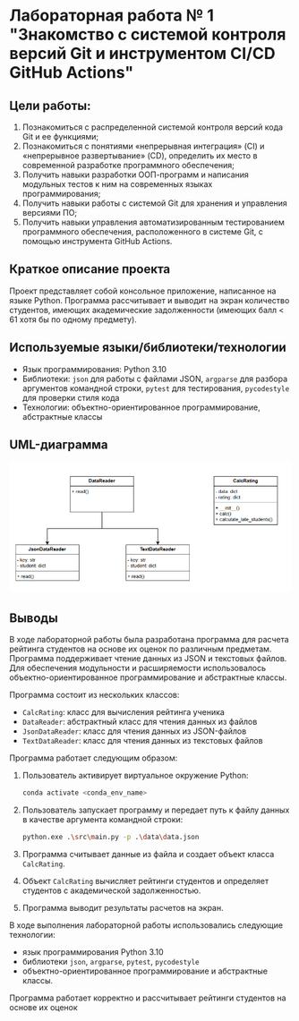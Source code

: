 # Лабораторная работа № 1 "Знакомство с системой контроля версий Git и инструментом CI/CD GitHub Actions"

## Цели работы:

1. Познакомиться c распределенной системой контроля версий кода Git и ее функциями;
2. Познакомиться с понятиями «непрерывная интеграция» (CI) и «непрерывное развертывание»
   (CD), определить их место в современной разработке программного обеспечения;
3. Получить навыки разработки ООП-программ и написания модульных тестов к ним на
   современных языках программирования;
4. Получить навыки работы с системой Git для хранения и управления версиями ПО;
5. Получить навыки управления автоматизированным тестированием программного обеспечения,
   расположенного в системе Git, с помощью инструмента GitHub Actions.

## Краткое описание проекта

Проект представляет собой консольное приложение, написанное на языке Python. Программа рассчитывает и выводит на экран количество студентов, имеющих академические задолженности (имеющих балл < 61 хотя бы по одному предмету).

## Используемые языки/библиотеки/технологии

- Язык программирования: Python 3.10
- Библиотеки: `json` для работы с файлами JSON, `argparse` для разбора аргументов командной строки, `pytest` для тестирования, `pycodestyle` для проверки стиля кода
- Технологии: объектно-ориентированное программирование, абстрактные классы

## UML-диаграмма

![Class Diagram](data/uml_laba_1.png)

## Выводы

В ходе лабораторной работы была разработана программа для расчета рейтинга студентов на основе их оценок по различным предметам. Программа поддерживает чтение данных из JSON и текстовых файлов. Для обеспечения модульности и расширяемости использовалось объектно-ориентированное программирование и абстрактные классы.

Программа состоит из нескольких классов:

- `CalcRating`: класс для вычисления рейтинга ученика
- `DataReader`: абстрактный класс для чтения данных из файлов
- `JsonDataReader`: класс для чтения данных из JSON-файлов
- `TextDataReader`: класс для чтения данных из текстовых файлов

Программа работает следующим образом:

1. Пользователь активирует виртуальное окружение Python:

   ```bash
   conda activate <conda_env_name>
   ```

2. Пользователь запускает программу и передает путь к файлу данных в качестве аргумента командной строки:

   ```bash
   python.exe .\src\main.py -p .\data\data.json
   ```

3. Программа считывает данные из файла и создает объект класса `CalcRating`.
4. Объект `CalcRating` вычисляет рейтинги студентов и определяет студентов с академической задолженностью.
5. Программа выводит результаты расчетов на экран.

В ходе выполнения лабораторной работы использовались следующие технологии:

- язык программирования Python 3.10
- библиотеки `json`, `argparse`, `pytest`, `pycodestyle`
- объектно-ориентированное программирование и абстрактные классы.

Программа работает корректно и рассчитывает рейтинги студентов на основе их оценок
